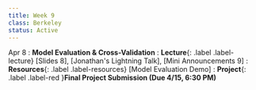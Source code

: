 ```yaml
---
title: Week 9
class: Berkeley
status: Active
---
```



Apr 8
: **Model Evaluation & Cross-Validation**
: **Lecture**{: .label .label-lecture} [Slides 8], [Jonathan's Lightning Talk], [Mini Announcements 9]
: **Resources**{: .label .label-resources} [Model Evaluation Demo]
: **Project**{: .label .label-red }**Final Project Submission (Due 4/15, 6:30 PM)**

